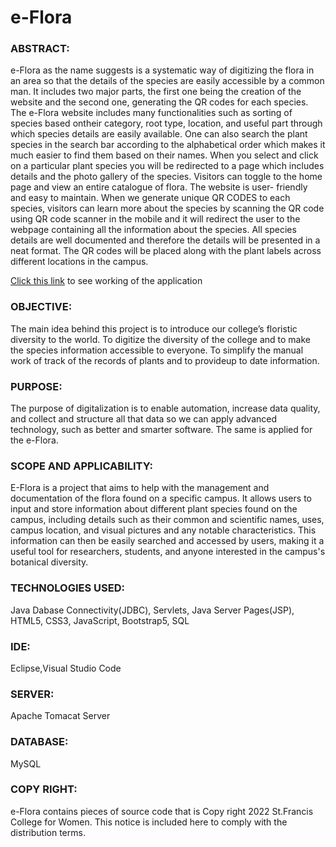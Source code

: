 # e-Flora 

### ABSTRACT:<br>
e-Flora as the name suggests is a systematic way of digitizing the flora in an area so that the details of the species are easily accessible by a common man. It includes two major parts, the first one being the creation of the website and the second one, generating the QR codes for each species. The e-Flora website includes many functionalities such as sorting of species based ontheir category, root type, location, and useful part through which species details are easily available. One can also search the plant species in the search bar according to the alphabetical order which makes it much easier to find them based on their names. When you select and click on a particular plant species you will be redirected to a page which includes details and the photo gallery of the species. Visitors can toggle to the home page and view an entire catalogue of flora. The website is user- friendly and easy to maintain. When we generate unique QR CODES to each species, visitors can learn more about the species by scanning the QR code using QR code scanner in the mobile and it will redirect the user to the webpage containing all the information about the species. All species details are well documented and therefore the details will be presented in a neat format. The QR codes will be placed along with the plant labels across different locations in the campus.

[Click this link](https://drive.google.com/file/d/1D0CquW0RQCZzqQIgc7o8V7wevL9Qkios/view?usp=sharing) to see working of the application

### OBJECTIVE: <br>
The main idea behind this project is to introduce our college’s floristic diversity to the world.
To digitize the diversity of the college and to make the species information accessible to everyone.
To simplify the manual work of track of the records of plants and to provideup to date information.

### PURPOSE: <br>
The purpose of digitalization is to enable automation, increase data quality, and collect and structure all that data so we can apply advanced technology, such as better and smarter software. The same is applied for the e-Flora.

### SCOPE AND APPLICABILITY: <br>
E-Flora is a project that aims to help with the management and documentation of the flora found on a specific campus. It allows users to input and store information about different plant species found on the campus, including details such as their common and scientific names, uses, campus location, and visual pictures and any notable characteristics. This information can then be easily searched and accessed by users, making it a useful tool for researchers, students, and anyone interested in the campus's botanical diversity.

### TECHNOLOGIES USED: <br>
Java Dabase Connectivity(JDBC), Servlets, Java Server Pages(JSP), HTML5, CSS3, JavaScript, Bootstrap5, SQL

### IDE: <br>
Eclipse,Visual Studio Code

### SERVER: <br>
Apache Tomacat Server

### DATABASE: <br>
MySQL

### COPY RIGHT: <br>
e-Flora contains pieces of source code that is Copy right 2022 St.Francis College for Women. This notice is included here to comply with the distribution terms.
